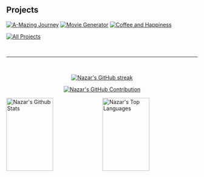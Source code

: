 ## Projects
[![A-Mazing Journey](https://github-readme-stats.vercel.app/api/pin/?username=d3nnyyy&repo=A-MazingJourney&border_color=39D353&bg_color=0D1117&title_color=C9D1D9&text_color=8B949E&icon_color=39D353)](https://github.com/d3nnyyy/A-MazingJourney)
[![Movie Generator](https://github-readme-stats.vercel.app/api/pin/?username=d3nnyyy&repo=movieGenerator&border_color=39D353&bg_color=0D1117&title_color=C9D1D9&text_color=8B949E&icon_color=39D353)](https://github.com/d3nnyyy/movieGenerator)
[![Coffee and Happiness](https://github-readme-stats.vercel.app/api/pin/?username=hurrr1cane&repo=CoffeeAndHappiness&border_color=39D353&bg_color=0D1117&title_color=C9D1D9&text_color=8B949E&icon_color=39D353)](https://github.com/hurrr1cane/CoffeeAndHappiness)
<p align="left">
  <a href="https://github.com/N1tingale?tab=repositories" target="_blank"><img alt="All Projects" title="All Projects" src="https://img.shields.io/badge/-View%20All%20Projects-39D353?style=for-the-badge"/></a>
</p>

<br/>
<hr/>
<br/>

<p align="center">
  <a href="https://github-readme-streak-stats.herokuapp.com/?user=N1tingale&theme=github_dark">
    <img src="https://github-readme-streak-stats.herokuapp.com/?user=N1tingale&theme=github_dark" alt="Nazar's GitHub streak"/>
  </a>
</p>

<p align="center">
  <a href="https://github.com/N1tingale">
    <img src="https://github-profile-summary-cards.vercel.app/api/cards/profile-details?username=N1tingale&theme=github_dark" alt="Nazar's GitHub Contribution"/>
  </a>
</p>

<a> 
    <a href="https://github.com/N1tingale"><img alt="Nazar's Github Stats" src="https://denvercoder1-github-readme-stats.vercel.app/api?username=N1tingale&show_icons=true&count_private=true&theme=github_dark&title_color=39D353&icon_color=39D353" height="192px" width="49.5%"/></a>
  <a href="https://github.com/N1tingale"><img alt="Nazar's Top Languages" src="https://denvercoder1-github-readme-stats.vercel.app/api/top-langs/?username=N1tingale&langs_count=8&layout=compact&theme=github_dark&title_color=39D353&icon_color=39D353" height="192px" width="49.5%"/></a>
  <br/>
</a>

